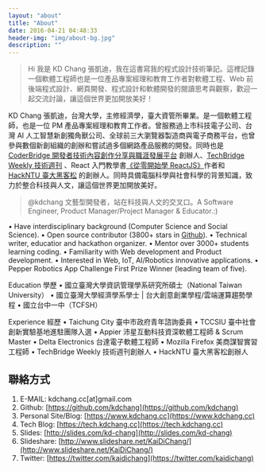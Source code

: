 ```yaml
---
layout: "about"
title: "About"
date: 2016-04-21 04:48:33
header-img: "img/about-bg.jpg"
description: ""
---
```


> Hi 我是 KD Chang 張凱迪，我在這書寫我的程式設計技術筆記。這裡記錄一個軟體工程師也是一位產品專案經理和教育工作者對軟體工程、Web 前後端程式設計、網頁開發、程式設計和軟體開發的閱讀思考與觀察，歡迎一起交流討論，讓這個世界更加開放美好！

KD Chang 張凱迪，台灣大學，主修經濟學，臺大資管所畢業。是一個軟體工程師，也是一位 PM 產品專案經理和教育工作者。曾服務過上市科技電子公司、台灣 AI 人工智慧新創獨角獸公司、全球前三大瀏覽器製造商與電子商務平台，也曾參與數個新創組織的創辦和嘗試過多個網路產品服務的開發。同時也是 [CoderBridge 開發者技術內容創作分享與職涯發展平台](https://www.coderbridge.com/) 創辦人、[TechBridge Weekly 技術週刊](http://weekly.techbridge.cc/) 、React 入門教學書[《從零開始學 ReactJS》](https://www.gitbook.com/book/kdchang/react101/details)作者和 [HackNTU 臺大黑客松](https://github.com/HackNTU) 的創辦人。同時具備電腦科學與社會科學的背景知識，致力於整合科技與人文，讓這個世界更加開放美好。

> @kdchang 文藝型開發者，站在科技與人文的交叉口。A Software Engineer, Product Manager/Project Manager & Educator.:)

• Have interdisciplinary background (Computer Science and Social Science).
• Open source contributor (3800+ stars in [Github](http://github-awards.com/users/search?login=kdchang)).
• Technical writer, educatior and hackathon organizer.
• Mentor over 3000+ students learning coding.
• Familiarity with Web development and Product development.
• Interested in Web, IoT, AI/Robotics innovative applications. 
• Pepper Robotics App Challenge First Prize Winner (leading team of five). 

Education 學歷
• 國立臺灣大學資訊管理學系研究所碩士（National Taiwan University）
• 國立臺灣大學經濟學系學士 | 台大創意創業學程/雲端運算趨勢學程
• 國立台中一中（TCFSH）

Experience 經歷
• Taichung City 臺中市政府青年諮詢委員
• TCCSIU 臺中社會創新實驗基地進駐團隊入選
• Appier 沛星互動科技資深軟體工程師 & Scrum Master
• Delta Electronics 台達電子軟體工程師
• Mozilla Firefox 美商謀智實習工程師
• TechBridge Weekly 技術週刊創辦人
• HackNTU 臺大黑客松創辦人

## 聯絡方式
1. E-MAIL: kdchang.cc[at]gmail.com
2. Github: [https://github.com/kdchang](https://github.com/kdchang)
3. Personal Site/Blog: [https://www.kdchang.cc](https://www.kdchang.cc)
4. Tech Blog: [https://tech.kdchang.cc](https://tech.kdchang.cc)
5. Slides: [http://slides.com/kd-chang](http://slides.com/kd-chang)
6. Slideshare: [http://www.slideshare.net/KaiDiChang/](http://www.slideshare.net/KaiDiChang/)
7. Twitter: [https://twitter.com/kaidichang](https://twitter.com/kaidichang)
